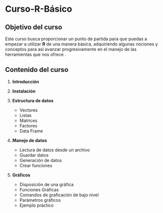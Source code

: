# Curso-R-Básico

## **Objetivo del curso**
Este curso busca proporcionar un punto de partida para que puedas a empezar a utilizar **R** de una manera básica, adquiriendo algunas nociones y conceptos para así avanzar progresivamente en el manejo de las herramientas que nos ofrece .


## **Contenido del curso**
1. **Introducción**
2. **Instalación**
3. **Estructura de datos**
    +  Vectores
    +  Listas
    +  Matrices
    +  Factores
    +  Data Frame
4. **Manejo de datos**
    +  Lectura de datos desde un archivo 
    +  Guardar datos
    +  Generación de datos
    +  Crear funciones
    
    
5. **Gráficos** 
    +  Disposición de una gráfica
    +  Funciones Gráficas
    +  Comandos de graficación de bajo nivel 
    +  Parámetros gráficos
    +  Ejemplo práctico

